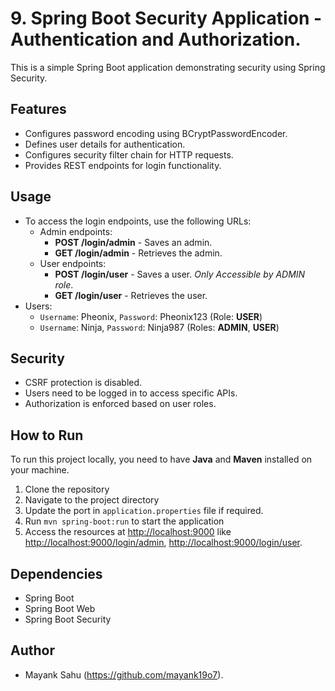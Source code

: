 # 9. Spring Boot Security Application - Authentication and Authorization.

This is a simple Spring Boot application demonstrating security using Spring Security.

## Features

- Configures password encoding using BCryptPasswordEncoder.
- Defines user details for authentication.
- Configures security filter chain for HTTP requests.
- Provides REST endpoints for login functionality.

## Usage

* To access the login endpoints, use the following URLs:
    * Admin endpoints:
        * **POST /login/admin** - Saves an admin.
        * **GET /login/admin** - Retrieves the admin.
    * User endpoints:
        * **POST /login/user** - Saves a user. _Only Accessible by ADMIN role_.
        * **GET /login/user** - Retrieves the user.
* Users:
    * `Username`: Pheonix, `Password`: Pheonix123 (Role: **USER**)
    * `Username`: Ninja, `Password`: Ninja987 (Roles: **ADMIN**, **USER**)

## Security

* CSRF protection is disabled.
* Users need to be logged in to access specific APIs.
* Authorization is enforced based on user roles.

## How to Run

To run this project locally, you need to have **Java** and **Maven** installed on your machine.

1. Clone the repository
2. Navigate to the project directory
3. Update the port in `application.properties` file if required.
4. Run `mvn spring-boot:run` to start the application
5. Access the resources at [http://localhost:9000](http://localhost:9000)
   like [http://localhost:9000/login/admin](http://localhost:9000/login/admin),
   [http://localhost:9000/login/user](http://localhost:9000/login/user).

## Dependencies

- Spring Boot
- Spring Boot Web
- Spring Boot Security

## Author

- Mayank Sahu (https://github.com/mayank19o7).

